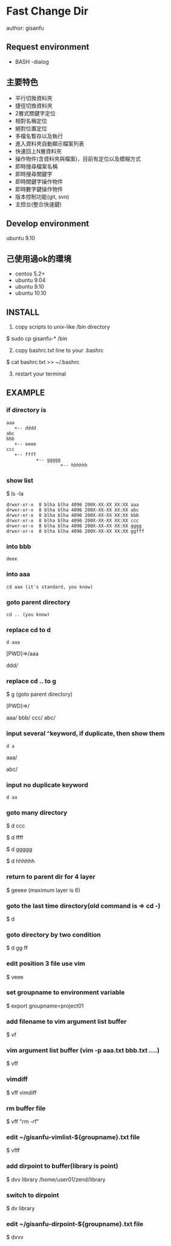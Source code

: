 # Fast Change Dir #

author: gisanfu

## Request environment

- BASH
-dialog

## 主要特色

- 平行切換資料夾 
- 捷徑切換資料夾 
- 2層式關鍵字定位 
- 相對名稱定位 
- 絕對位置定位 
- 多檔名暫存以及執行 
- 進入資料夾自動顯示檔案列表 
- 快速回上N層資料夾 
- 操作物件(含資料夾與檔案)，目前有定位以及模糊方式 
- 即時搜尋檔案名稱 
- 即時搜尋關鍵字 
- 即時關鍵字操作物件 
- 即時數字鍵操作物件 
- 版本控制功能(git, svn)
- 主控台(整合快速鍵) 

## Develop environment

ubuntu 9.10

## 己使用過ok的環境

- centos 5.2+ 
- ubuntu 9.04 
- ubuntu 9.10 
- ubuntu 10.10 

## INSTALL

1. copy scripts to unix-like /bin directory

$ sudo cp gisanfu-* /bin

2. copy bashrc.txt line to your .bashrc

$ cat bashrc.txt >> ~/.bashrc

3. restart your terminal


## EXAMPLE

### if directory is

    aaa
       +-- dddd
    abc
    bbb
       +-- eeee
    ccc
       +-- ffff
               +-- ggggg
    		            +-- hhhhhh

### show list

$ ls -la 

	drwxr-xr-x  8 blha blha 4096 200X-XX-XX XX:XX aaa
	drwxr-xr-x  8 blha blha 4096 200X-XX-XX XX:XX abc
	drwxr-xr-x  8 blha blha 4096 200X-XX-XX XX:XX bbb
	drwxr-xr-x  8 blha blha 4096 200X-XX-XX XX:XX ccc
	drwxr-xr-x  8 blha blha 4096 200X-XX-XX XX:XX gggg
	drwxr-xr-x  8 blha blha 4096 200X-XX-XX XX:XX ggfff

### into bbb

	deee

### into aaa

	cd aaa (it's standard, you know)

### goto parent directory

	cd .. (you know)

### replace cd to d

	d aaa

[PWD]=>/aaa 

ddd/ 

### replace cd .. to g

$ g (goto parent directory)

[PWD]=>/

aaa/ bbb/ ccc/ abc/

### input several `^`keyword, if duplicate, then show them 

	d a

aaa/

abc/

### input no duplicate keyword

	d aa

### goto many directory

$ d ccc

$ d ffff

$ d ggggg

$ d hhhhhh

### return to parent dir for 4 layer

$ geeee (maximum layer is 6)

### goto the last time directory(old command is => cd -)

$ d

### goto directory by two condition

$ d gg ff

### edit position 3 file use vim

$ veee

### set groupname to environment variable

$ export groupname=project01

### add filename to vim argument list buffer

$ vf

### vim argument list buffer (vim -p aaa.txt bbb.txt ....)

$ vff

### vimdiff

$ vff vimdiff

### rm buffer file

$ vff "rm -rf"

### edit ~/gisanfu-vimlist-${groupname}.txt file

$ vfff

### add dirpoint to buffer(library is point)

$ dvv library /home/user01/zend/library

### switch to dirpoint

$ dv library

### edit ~/gisanfu-dirpoint-${groupname}.txt file

$ dvvv

